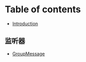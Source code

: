 # Table of contents

* [Introduction](README.md)

## 监听器

* [GroupMessage](jian-ting-qi/groupmessage.md)

